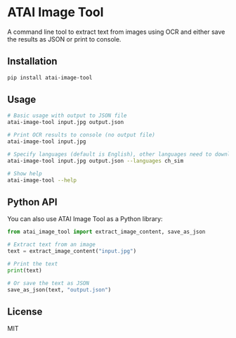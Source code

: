 # ATAI Image Tool

A command line tool to extract text from images using OCR and either save the results as JSON or print to console.

## Installation

```bash
pip install atai-image-tool
```

## Usage

```bash
# Basic usage with output to JSON file
atai-image-tool input.jpg output.json

# Print OCR results to console (no output file)
atai-image-tool input.jpg

# Specify languages (default is English), other languages need to download the models
atai-image-tool input.jpg output.json --languages ch_sim

# Show help
atai-image-tool --help
```

## Python API

You can also use ATAI Image Tool as a Python library:

```python
from atai_image_tool import extract_image_content, save_as_json

# Extract text from an image
text = extract_image_content("input.jpg")

# Print the text
print(text)

# Or save the text as JSON
save_as_json(text, "output.json")
```

## License

MIT
